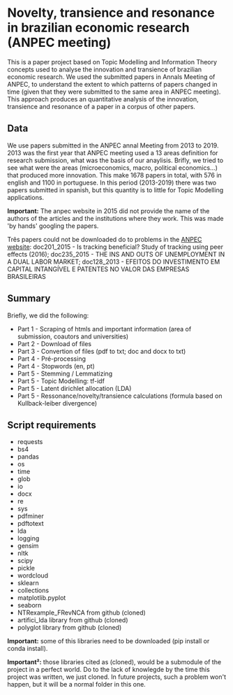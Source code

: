 # Novelty, transience and resonance in brazilian economic research (ANPEC meeting)

This is a paper project based on Topic Modelling and Information Theory concepts
used to analyse the innovation and transience of brazilian economic research. 
We used the submitted papers in Annals Meeting of ANPEC, to understand the extent to
which patterns of papers changed in time (given that they were submitted to the same
area in ANPEC meeting). This approach produces an quantitative analysis of the
innovation, transience and resonance of a paper in a corpus of other papers.
  
## Data

We use papers submitted in the ANPEC annal Meeting from 2013 to 2019. 2013 was 
the first year that ANPEC meeting used a 13 areas definition for research
submission, what was the basis of our anaylisis. Brifly, we tried to see what
were the areas (microeconomics, macro, political economics...) that produced
more innovation.
This make 1678 papers in total, with 576 in english and 1100 in portuguese.
In this period (2013-2019) there was two papers submitted in spanish, 
but this quantity is to little for Topic Modelling applications. 

**Important:** The anpec website in 2015 did not provide the name of the authors
of the articles and the institutions where they work. This was made 'by hands'
googling the papers. 

Três papers could not be downloaded do to problems in the [ANPEC website](https://en.anpec.org.br/previous-editions.php): 
doc201_2015 - Is tracking beneficial? Study of tracking using peer effects  (2016); 
doc235_2015 - THE INS AND OUTS OF UNEMPLOYMENT IN A DUAL LABOR MARKET;
doc128_2013 - EFEITOS DO INVESTIMENTO EM CAPITAL INTANGÍVEL E PATENTES NO VALOR DAS EMPRESAS BRASILEIRAS

## Summary

Briefly, we did the following:
* Part 1 - Scraping of htmls and important information (area of submission, coautors and universities)
* Part 2 - Download of files
* Part 3 - Convertion of files (pdf to txt; doc and docx to txt)
* Part 4 - Pré-processing
* Part 4 - Stopwords (en, pt)
* Part 5 - Stemming / Lemmatizing
* Part 5 - Topic Modelling: tf-idf
* Part 5 - Latent dirichlet allocation (LDA)
* Part 5 - Ressonance/novelty/transience calculations (formula based on Kullback-leiber divergence)


## Script requirements
* requests
* bs4
* pandas
* os
* time
* glob
* io
* docx
* re
* sys
* pdfminer
* pdftotext
* lda
* logging
* gensim
* nltk
* scipy
* pickle
* wordcloud
* sklearn
* collections
* matplotlib.pyplot
* seaborn
* NTRexample_FRevNCA from github (cloned)
* artifici_lda library from github (cloned)
* polyglot library from github (cloned)

**Important:** some of this libraries need to be downloaded (pip install or
conda install).

**Important²:** those libraries cited as (cloned), would be a submodule of the project in a perfect world. Do to the lack of knowlegde by the time this project was written, we just cloned. In future projects, such a problem won't happen, but it will be a normal folder in this one.
